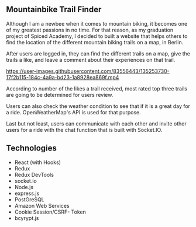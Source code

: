 ## Mountainbike Trail Finder

Although I am a newbee when it comes to mountain biking, it becomes one of my greatest passions in no time. For that reason, as my graduation project of Spiced Academy, I decided to built a website that helps others to find the location of the different mountain biking trails on a map, in Berlin.

After users are logged in, they can find the different trails on a map, give the trails a like, and leave a comment about their experiences on that trail.

https://user-images.githubusercontent.com/83556443/135253730-17f2b115-184c-4a9a-bd23-1a8928ea869f.mp4

According to number of the likes a trail received, most rated top three trails are going to be determined for users review.

Users can also check the weather condition to see that if it is a great day for a ride. OpenWeatherMap's API is used for that purpose.

Last but not least, users can communicate with each other and invite other users for a ride with the chat function that is built with Socket.IO.

## Technologies

* React (with Hooks)
* Redux
* Redux DevTools
* socket.io
* Node.js
* express.js
* PostGreSQL
* Amazon Web Services
* Cookie Session/CSRF- Token
* bcyrypt.js


